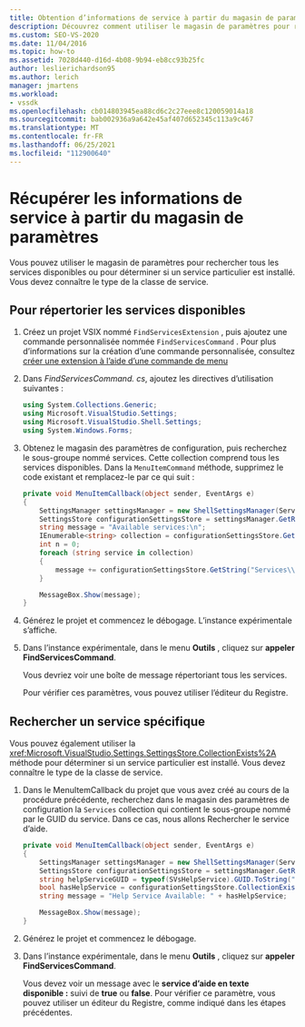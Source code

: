 ```yaml
---
title: Obtention d’informations de service à partir du magasin de paramètres | Microsoft Docs
description: Découvrez comment utiliser le magasin de paramètres pour rechercher tous les services disponibles ou pour déterminer si un service particulier est installé.
ms.custom: SEO-VS-2020
ms.date: 11/04/2016
ms.topic: how-to
ms.assetid: 7028d440-d16d-4b08-9b94-eb8cc93b25fc
author: leslierichardson95
ms.author: lerich
manager: jmartens
ms.workload:
- vssdk
ms.openlocfilehash: cb014803945ea88cd6c2c27eee8c120059014a18
ms.sourcegitcommit: bab002936a9a642e45af407d652345c113a9c467
ms.translationtype: MT
ms.contentlocale: fr-FR
ms.lasthandoff: 06/25/2021
ms.locfileid: "112900640"
---
```

# <a name="get-service-information-from-the-settings-store"></a>Récupérer les informations de service à partir du magasin de paramètres
Vous pouvez utiliser le magasin de paramètres pour rechercher tous les services disponibles ou pour déterminer si un service particulier est installé. Vous devez connaître le type de la classe de service.

## <a name="to-list-the-available-services"></a>Pour répertorier les services disponibles

1. Créez un projet VSIX nommé `FindServicesExtension` , puis ajoutez une commande personnalisée nommée `FindServicesCommand` . Pour plus d’informations sur la création d’une commande personnalisée, consultez [créer une extension à l’aide d’une commande de menu](../extensibility/creating-an-extension-with-a-menu-command.md)

2. Dans *FindServicesCommand. cs*, ajoutez les directives d’utilisation suivantes :

    ```csharp
    using System.Collections.Generic;
    using Microsoft.VisualStudio.Settings;
    using Microsoft.VisualStudio.Shell.Settings;
    using System.Windows.Forms;
    ```

3. Obtenez le magasin des paramètres de configuration, puis recherchez le sous-groupe nommé services. Cette collection comprend tous les services disponibles. Dans la `MenuItemCommand` méthode, supprimez le code existant et remplacez-le par ce qui suit :

    ```csharp
    private void MenuItemCallback(object sender, EventArgs e)
    {
        SettingsManager settingsManager = new ShellSettingsManager(ServiceProvider);
        SettingsStore configurationSettingsStore = settingsManager.GetReadOnlySettingsStore(SettingsScope.Configuration);
        string message = "Available services:\n";
        IEnumerable<string> collection = configurationSettingsStore.GetSubCollectionNames("Services");
        int n = 0;
        foreach (string service in collection)
        {
            message += configurationSettingsStore.GetString("Services\\" + service, "Name", "Unknown") + "\n";
        }

        MessageBox.Show(message);
    }
    ```

4. Générez le projet et commencez le débogage. L’instance expérimentale s’affiche.

5. Dans l’instance expérimentale, dans le menu **Outils** , cliquez sur **appeler FindServicesCommand**.

     Vous devriez voir une boîte de message répertoriant tous les services.

     Pour vérifier ces paramètres, vous pouvez utiliser l’éditeur du Registre.

## <a name="find-a-specific-service"></a>Rechercher un service spécifique
 Vous pouvez également utiliser la <xref:Microsoft.VisualStudio.Settings.SettingsStore.CollectionExists%2A> méthode pour déterminer si un service particulier est installé. Vous devez connaître le type de la classe de service.

1. Dans le MenuItemCallback du projet que vous avez créé au cours de la procédure précédente, recherchez dans le magasin des paramètres de configuration la `Services` collection qui contient le sous-groupe nommé par le GUID du service. Dans ce cas, nous allons Rechercher le service d’aide.

    ```csharp
    private void MenuItemCallback(object sender, EventArgs e)
    {
        SettingsManager settingsManager = new ShellSettingsManager(ServiceProvider);
        SettingsStore configurationSettingsStore = settingsManager.GetReadOnlySettingsStore(SettingsScope.Configuration);
        string helpServiceGUID = typeof(SVsHelpService).GUID.ToString("B").ToUpper();
        bool hasHelpService = configurationSettingsStore.CollectionExists("Services\\" + helpServiceGUID);
        string message = "Help Service Available: " + hasHelpService;

        MessageBox.Show(message);
    }
    ```

2. Générez le projet et commencez le débogage.

3. Dans l’instance expérimentale, dans le menu **Outils** , cliquez sur **appeler FindServicesCommand**.

     Vous devez voir un message avec le **service d’aide en texte disponible :**  suivi de **true** ou **false**. Pour vérifier ce paramètre, vous pouvez utiliser un éditeur du Registre, comme indiqué dans les étapes précédentes.
